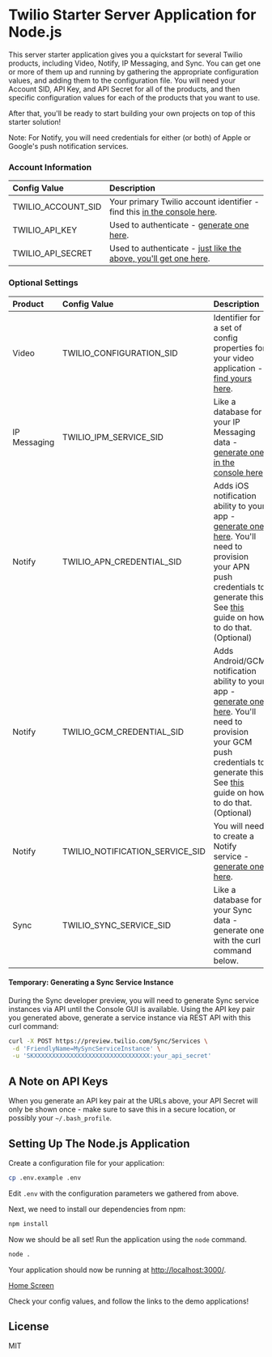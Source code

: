 # Twilio Starter Server Application for Node.js

This server starter application gives you a quickstart for several Twilio products, 
including Video, Notify, IP Messaging, and Sync. You can get one or more of them up and running by
gathering the appropriate configuration values, and adding them to the configuration file. You will need your Account SID, API Key, and API Secret for all of the products, and then specific configuration values for each of the products that you want to use.

After that, you'll be ready to start building your own projects on top of this starter solution!

Note: For Notify, you will need credentials for either (or both) of Apple or Google's push notification services.

### Account Information

| Config Value  | Description |
| :-------------  |:------------- |
TWILIO_ACCOUNT_SID | Your primary Twilio account identifier - find this [in the console here](https://www.twilio.com/console).
TWILIO_API_KEY | Used to authenticate - [generate one here](https://www.twilio.com/console/video/dev-tools/api-keys).
TWILIO_API_SECRET | Used to authenticate - [just like the above, you'll get one here](https://www.twilio.com/console/video/dev-tools/api-keys).

### Optional Settings

| Product  | Config Value  | Description |
| :-------------  |:------------- |:------------- |
Video | TWILIO_CONFIGURATION_SID | Identifier for a set of config properties for your video application - [find yours here](https://www.twilio.com/console/video/profiles).
IP Messaging | TWILIO_IPM_SERVICE_SID | Like a database for your IP Messaging data - [generate one in the console here](https://www.twilio.com/console/ip-messaging/services)
Notify | TWILIO_APN_CREDENTIAL_SID | Adds iOS notification ability to your app - [generate one here](https://www.twilio.com/console/notify/credentials). You'll need to provision your APN push credentials to generate this. See [this](https://www.twilio.com/docs/api/ip-messaging/guides/push-notifications-ios) guide on how to do that. (Optional)
Notify | TWILIO_GCM_CREDENTIAL_SID | Adds Android/GCM notification ability to your app - [generate one here](https://www.twilio.com/console/notify/credentials). You'll need to provision your GCM push credentials to generate this. See [this](https://www.twilio.com/docs/api/ip-messaging/guides/push-notifications-android) guide on how to do that. (Optional)
Notify | TWILIO_NOTIFICATION_SERVICE_SID | You will need to create a Notify service - [generate one here](https://www.twilio.com/console/notify/services).
Sync | TWILIO_SYNC_SERVICE_SID | Like a database for your Sync data - generate one with the curl command below.

#### Temporary: Generating a Sync Service Instance

During the Sync developer preview, you will need to generate Sync service
instances via API until the Console GUI is available. Using the API key pair you
generated above, generate a service instance via REST API with this curl command:

```bash
curl -X POST https://preview.twilio.com/Sync/Services \
 -d 'FriendlyName=MySyncServiceInstance' \
 -u 'SKXXXXXXXXXXXXXXXXXXXXXXXXXXXXXXXX:your_api_secret'
```

## A Note on API Keys

When you generate an API key pair at the URLs above, your API Secret will only
be shown once - make sure to save this in a secure location, 
or possibly your `~/.bash_profile`.

## Setting Up The Node.js Application

Create a configuration file for your application:

```bash
cp .env.example .env
```

Edit `.env` with the configuration parameters we gathered from above.

Next, we need to install our dependencies from npm:

```bash
npm install
```

Now we should be all set! Run the application using the `node` command.

```bash
node .
```

Your application should now be running at [http://localhost:3000/](http://localhost:3000/). 

[Home Screen](https://cloud.githubusercontent.com/assets/809856/19492296/b1f0fd88-953b-11e6-8a46-37cb6b5f9bcc.png)

Check your config values, and follow the links to the demo applications!

## License
MIT
